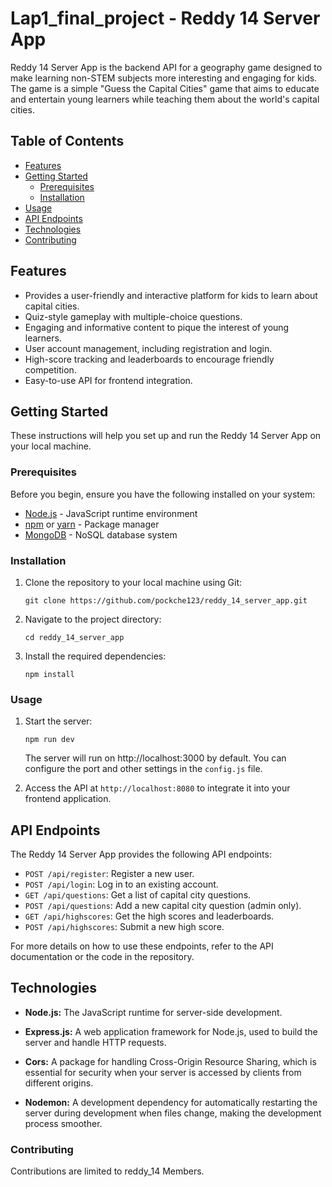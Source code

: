 # Lap1_final_project - Reddy 14 Server App

Reddy 14 Server App is the backend API for a geography game designed to make learning non-STEM subjects more interesting and engaging for kids. The game is a simple "Guess the Capital Cities" game that aims to educate and entertain young learners while teaching them about the world's capital cities.

## Table of Contents

- [Features](#features)
- [Getting Started](#getting-started)
  - [Prerequisites](#prerequisites)
  - [Installation](#installation)
- [Usage](#usage)
- [API Endpoints](#api-endpoints)
- [Technologies](#technology)
- [Contributing](#contributing)

## Features

- Provides a user-friendly and interactive platform for kids to learn about capital cities.
- Quiz-style gameplay with multiple-choice questions.
- Engaging and informative content to pique the interest of young learners.
- User account management, including registration and login.
- High-score tracking and leaderboards to encourage friendly competition.
- Easy-to-use API for frontend integration.

## Getting Started

These instructions will help you set up and run the Reddy 14 Server App on your local machine.

### Prerequisites

Before you begin, ensure you have the following installed on your system:

- [Node.js](https://nodejs.org/) - JavaScript runtime environment
- [npm](https://www.npmjs.com/) or [yarn](https://yarnpkg.com/) - Package manager
- [MongoDB](https://www.mongodb.com/) - NoSQL database system

### Installation

1. Clone the repository to your local machine using Git:

   ```shell
   git clone https://github.com/pockche123/reddy_14_server_app.git
   ```

2. Navigate to the project directory:

   ```shell
   cd reddy_14_server_app
   ```

3. Install the required dependencies:

   ```shell
   npm install
   ```

### Usage

1. Start the server:

   ```shell
   npm run dev
   ```

   The server will run on http://localhost:3000 by default. You can configure the port and other settings in the `config.js` file.

2. Access the API at `http://localhost:8080` to integrate it into your frontend application.

## API Endpoints

The Reddy 14 Server App provides the following API endpoints:

- `POST /api/register`: Register a new user.
- `POST /api/login`: Log in to an existing account.
- `GET /api/questions`: Get a list of capital city questions.
- `POST /api/questions`: Add a new capital city question (admin only).
- `GET /api/highscores`: Get the high scores and leaderboards.
- `POST /api/highscores`: Submit a new high score.

For more details on how to use these endpoints, refer to the API documentation or the code in the repository.

## Technologies
- **Node.js:** The JavaScript runtime for server-side development.

- **Express.js:** A web application framework for Node.js, used to build the server and handle HTTP requests.

- **Cors:** A package for handling Cross-Origin Resource Sharing, which is essential for security when your server is accessed by clients from different origins.

- **Nodemon:** A development dependency for automatically restarting the server during development when files change, making the development process smoother.

### Contributing
Contributions are limited to reddy_14 Members.
